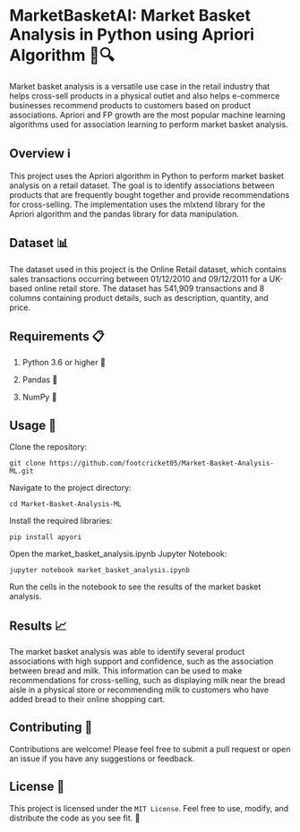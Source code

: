 # MarketBasketAI: Market Basket Analysis in Python using Apriori Algorithm 🛒🔍

Market basket analysis is a versatile use case in the retail industry that helps cross-sell products in a physical outlet and also helps e-commerce businesses recommend products to customers based on product associations. Apriori and FP growth are the most popular machine learning algorithms used for association learning to perform market basket analysis.

## Overview ℹ️

This project uses the Apriori algorithm in Python to perform market basket analysis on a retail dataset. The goal is to identify associations between products that are frequently bought together and provide recommendations for cross-selling. The implementation uses the mlxtend library for the Apriori algorithm and the pandas library for data manipulation.

## Dataset 📊

The dataset used in this project is the Online Retail dataset, which contains sales transactions occurring between 01/12/2010 and 09/12/2011 for a UK-based online retail store. The dataset has 541,909 transactions and 8 columns containing product details, such as description, quantity, and price.

## Requirements 📋

1. Python 3.6 or higher 🐍

2. Pandas 🐼

3. NumPy 🔢

## Usage 🚀

Clone the repository:
```
git clone https://github.com/footcricket05/Market-Basket-Analysis-ML.git
```

Navigate to the project directory:
```
cd Market-Basket-Analysis-ML
```

Install the required libraries:
```
pip install apyori 
```

Open the market_basket_analysis.ipynb Jupyter Notebook:
```
jupyter notebook market_basket_analysis.ipynb
```

Run the cells in the notebook to see the results of the market basket analysis.

## Results 📈

The market basket analysis was able to identify several product associations with high support and confidence, such as the association between bread and milk. This information can be used to make recommendations for cross-selling, such as displaying milk near the bread aisle in a physical store or recommending milk to customers who have added bread to their online shopping cart.

## Contributing 🤝

Contributions are welcome! Please feel free to submit a pull request or open an issue if you have any suggestions or feedback.

## License 📄

This project is licensed under the `MIT License`. Feel free to use, modify, and distribute the code as you see fit. 📜
